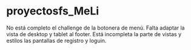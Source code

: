 # proyectosfs_MeLi
No está completo el challenge de la botonera de menú.
Falta adaptar la vista de desktop y tablet al footer.
Está incompleta la parte de vistas y estilos las pantallas de registro y loguin.
